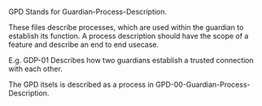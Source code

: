 GPD Stands for Guardian-Process-Description.

These files describe processes, which are used within the guardian to establish its function.
A process description should have the scope of a feature and describe an end to end usecase.

E.g. GDP-01 Describes how two guardians establish a trusted connection with each other.

The GPD itsels is described as a process in GPD-00-Guardian-Process-Description.

